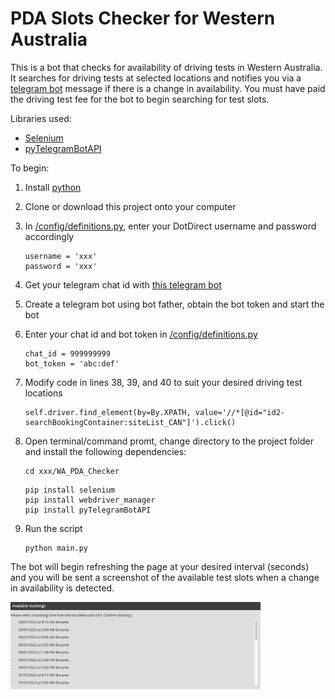 # PDA Slots Checker for Western Australia
 This is a bot that checks for availability of driving tests in Western Australia. It searches for driving tests at selected locations and notifies you via a [telegram bot](https://t.me/PDABookingsBot) message if there is a change in availability. You must have paid the driving test fee for the bot to begin searching for test slots.
 
 Libraries used: 
 - [Selenium](https://selenium-python.readthedocs.io/installation.html)
 - [pyTelegramBotAPI](https://pypi.org/project/pyTelegramBotAPI/)
 
 To begin:
 1. Install [python](https://www.python.org)
 1. Clone or download this project onto your computer
 2. In [/config/definitions.py](https://github.com/cplAloysius/WA_PDA_Checker/blob/main/config/definitions.py), enter your DotDirect username and password accordingly

      ```
      username = 'xxx'
      password = 'xxx'
      ``` 
 3. Get your telegram chat id with [this telegram bot](https://t.me/rawdatabot?start=botostore)
 4. Create a telegram bot using bot father, obtain the bot token and start the bot
 5. Enter your chat id and bot token in [/config/definitions.py](https://github.com/cplAloysius/WA_PDA_Checker/blob/main/config/definitions.py)

       ```
       chat_id = 999999999
       bot_token = 'abc:def'
       ```
 6. Modify code in lines 38, 39, and 40 to suit your desired driving test locations

      ```
      self.driver.find_element(by=By.XPATH, value='//*[@id="id2-searchBookingContainer:siteList_CAN"]').click()
      ```
 8. Open terminal/command promt, change directory to the project folder and install the following dependencies:

      ```
      cd xxx/WA_PDA_Checker
      ```
      ```
      pip install selenium
      pip install webdriver_manager
      pip install pyTelegramBotAPI
      ```
 7. Run the script

      ```
      python main.py
      ```

The bot will begin refreshing the page at your desired interval (seconds) and you will be sent a screenshot of the available test slots when a change in availability is detected.

<img src="https://github.com/cplAloysius/WA_PDA_Check/blob/master/avail.png" alt="img" width="400"/>
